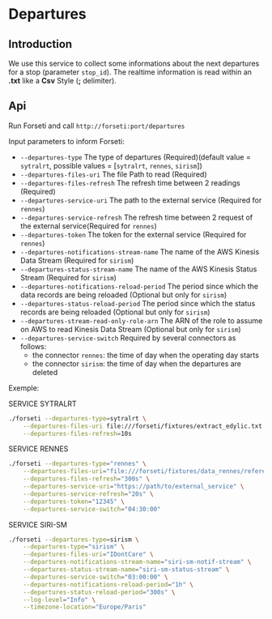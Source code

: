 # Departures

## Introduction

We use this service to collect some informations about the next departures for a stop (parameter `stop_id`).
The realtime information is read within an **.txt** like a **Csv** Style (**;** delimiter).

## Api

Run Forseti and call `http://forseti:port/departures`

Input parameters to inform Forseti:

- `--departures-type` The type of departures (Required)(default value = `sytralrt`, possible values = [`sytralrt`, `rennes`, `sirism`])
- `--departures-files-uri` The file Path to read (Required)
- `--departures-files-refresh` The refresh time between 2 readings (Required)
- `--departures-service-uri` The path to the external service (Required for `rennes`)
- `--departures-service-refresh` The refresh time between 2 request of the  external service(Required for `rennes`)
- `--departures-token` The token for the external service (Required for `rennes`)
- `--departures-notifications-stream-name` The name of the AWS Kinesis Data Stream (Required for `sirism`)
- `--departures-status-stream-name` The name of the AWS Kinesis Status Stream (Required for `sirism`)
- `--departures-notifications-reload-period` The period since which the data records are being reloaded  (Optional but only for
`sirism`)
- `--departures-status-reload-period` The period since which the status records are being reloaded  (Optional but only for
`sirism`)
- `--departures-stream-read-only-role-arn` The ARN of the role to assume on AWS to read Kinesis Data Stream (Optional but only for
`sirism`)
- `--departures-service-switch` Required by several connectors as follows:
    - the connector `rennes`: the time of day when the operating day starts
    - the connector `sirism`: the time of day when the departures are deleted

Exemple:

SERVICE SYTRALRT
``` bash
./forseti --departures-type=sytralrt \
    --departures-files-uri file:///forseti/fixtures/extract_edylic.txt \
    --departures-files-refresh=10s 
```

SERVICE RENNES
``` bash
./forseti --departures-type="rennes" \
    --departures-files-uri="file:///forseti/fixtures/data_rennes/referential" \
    --departures-files-refresh="300s" \
    --departures-service-uri="https://path/to/external_service" \
    --departures-service-refresh="20s" \
    --departures-token="12345" \
    --departures-service-switch="04:30:00"
```

SERVICE SIRI-SM
``` bash
./forseti --departures-type=sirism \
    --departures-type="sirism" \
    --departures-files-uri="IDontCare" \
    --departures-notifications-stream-name="siri-sm-notif-stream" \
    --departures-status-stream-name="siri-sm-status-stream" \
    --departures-service-switch="03:00:00" \
    --departures-notifications-reload-period="1h" \
    --departures-status-reload-period="300s" \
    --log-level="Info" \
    --timezone-location="Europe/Paris"
```